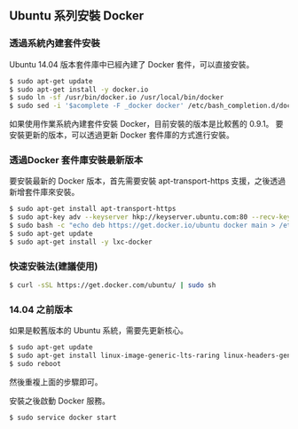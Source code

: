 ## Ubuntu 系列安裝 Docker

### 透過系統內建套件安裝
Ubuntu 14.04 版本套件庫中已經內建了 Docker 套件，可以直接安裝。
```bash
$ sudo apt-get update
$ sudo apt-get install -y docker.io
$ sudo ln -sf /usr/bin/docker.io /usr/local/bin/docker
$ sudo sed -i '$acomplete -F _docker docker' /etc/bash_completion.d/docker
```

如果使用作業系統內建套件安裝 Docker，目前安裝的版本是比較舊的 0.9.1。 要安裝更新的版本，可以透過更新 Docker 套件庫的方式進行安裝。

### 透過Docker 套件庫安裝最新版本
要安裝最新的 Docker 版本，首先需要安裝 apt-transport-https 支援，之後透過新增套件庫來安裝。
```bash
$ sudo apt-get install apt-transport-https
$ sudo apt-key adv --keyserver hkp://keyserver.ubuntu.com:80 --recv-keys 36A1D7869245C8950F966E92D8576A8BA88D21E9
$ sudo bash -c "echo deb https://get.docker.io/ubuntu docker main > /etc/apt/sources.list.d/docker.list"
$ sudo apt-get update
$ sudo apt-get install -y lxc-docker
```

### 快速安裝法(建議使用)
```bash
$ curl -sSL https://get.docker.com/ubuntu/ | sudo sh
```

### 14.04 之前版本
如果是較舊版本的 Ubuntu 系統，需要先更新核心。
```bash
$ sudo apt-get update
$ sudo apt-get install linux-image-generic-lts-raring linux-headers-generic-lts-raring
$ sudo reboot
```
然後重複上面的步驟即可。

安裝之後啟動 Docker 服務。
```bash
$ sudo service docker start
```
